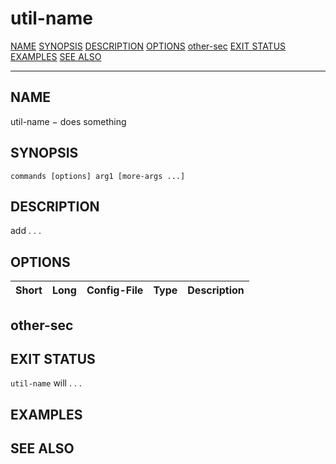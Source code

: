 util-name
==========

[NAME](#NAME)
[SYNOPSIS](#SYNOPSIS)
[DESCRIPTION](#DESCRIPTION)
[OPTIONS](#OPTIONS)
[other-sec](#DRIVER)
[EXIT STATUS](#EXIT%20STATUS)
[EXAMPLES](#EXAMPLES)
[SEE ALSO](#SEE%20ALSO)

------------------------------------------------------------------------

NAME []()
---------

util-name − does something

SYNOPSIS []()
-------------
```
commands [options] arg1 [more-args ...]
```

DESCRIPTION []()
----------------

add . . .

OPTIONS []()
------------

|Short | Long         |  Config-File         |     Type               | Description  |
| ---  | ---          | ---                  |   ---               | ---          |


other-sec []()
-----------


EXIT STATUS []()
----------------

`util-name` will . . .

EXAMPLES []()
-------------



SEE ALSO []()
-------------
